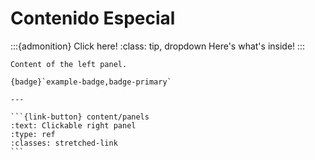 Contenido Especial
============================

:::{admonition} Click here!
:class: tip, dropdown
Here's what's inside!
:::


````{panels}
Content of the left panel.

{badge}`example-badge,badge-primary`

---

```{link-button} content/panels
:text: Clickable right panel
:type: ref
:classes: stretched-link
```

````
